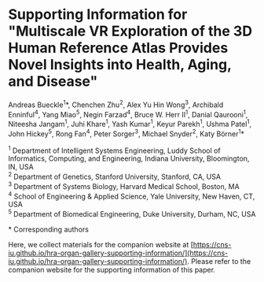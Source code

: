 # Supporting Information for "Multiscale VR Exploration of the 3D Human Reference Atlas Provides Novel Insights into Health, Aging, and Disease"

Andreas Bueckle<sup>1</sup>\*, Chenchen Zhu<sup>2</sup>, Alex Yu Hin Wong<sup>3</sup>, Archibald Enninful<sup>4</sup>, Yang Miao<sup>5</sup>, Negin Farzad<sup>4</sup>, Bruce W. Herr II<sup>1</sup>,  Danial Qaurooni<sup>1</sup>, Niteesha Jangam<sup>1</sup>, Juhi Khare<sup>1</sup>, Yash Kumar<sup>1</sup>, Keyur Parekh<sup>1</sup>, Ushma Patel<sup>1</sup>, John Hickey<sup>5</sup>, Rong Fan<sup>4</sup>, Peter Sorger<sup>3</sup>, Michael Snyder<sup>2</sup>, Katy Börner<sup>1</sup>\*

<sup>1</sup> Department of Intelligent Systems Engineering, Luddy School of Informatics, Computing, and Engineering, Indiana University, Bloomington, IN, USA\
<sup>2</sup> Department of Genetics, Stanford University, Stanford, CA, USA\
<sup>3</sup> Department of Systems Biology, Harvard Medical School, Boston, MA\
<sup>4</sup> School of Engineering & Applied Science, Yale University, New Haven, CT, USA\
<sup>5</sup> Department of Biomedical Engineering, Duke University, Durham, NC, USA

\* Corresponding authors

Here, we collect materials for the companion website at [https://cns-iu.github.io/hra-organ-gallery-supporting-information/](https://cns-iu.github.io/hra-organ-gallery-supporting-information/). Please refer to the companion website for the supporting information of this paper. 